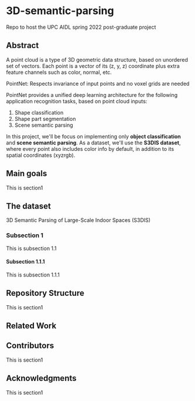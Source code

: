 # 3D-semantic-parsing
Repo to host the UPC AIDL spring 2022 post-graduate project

## Abstract
A point cloud is a type of 3D geometric data structure, based on unordered set of vectors.
Each point is a vector of its (z, y, z) coordinate plus extra feature channels such as color, normal, etc.

PointNet: Respects invariance of input points and no voxel grids are needed

PointNet provides a unified deep learning architecture for the following application recognition tasks, based on point cloud inputs:
1) Shape classification 
2) Shape part segmentation
3) Scene semantic parsing

In this project, we'll be focus on implementing only **object classification** and **scene semantic parsing**. As a dataset, we'll use the **S3DIS dataset**, where every point also includes color info by default, in addition to its spatial coordinates (xyzrgb).

## Main goals
This is section1 

## The dataset
3D Semantic Parsing of Large-Scale Indoor Spaces (S3DIS)

### Subsection 1
This is subsection 1.1 

#### Subsection 1.1.1
This is subsection 1.1.1 

## Repository Structure
This is section1 

## Related Work

## Contributors
This is section1 

## Acknowledgments
This is section1 


